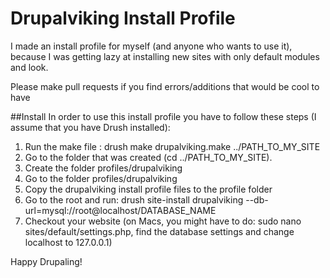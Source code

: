 # Drupalviking Install Profile
I made an install profile for myself (and anyone who wants to use it), because I was getting lazy at installing new
sites with only default modules and look.

Please make pull requests if you find errors/additions that would be cool to have

##Install
In order to use this install profile you have to follow these steps (I assume that you have Drush installed):
1. Run the make file : drush make drupalviking.make ../PATH_TO_MY_SITE
2. Go to the folder that was created (cd ../PATH_TO_MY_SITE).
3. Create the folder profiles/drupalviking
4. Go to the folder profiles/drupalviking
5. Copy the drupalviking install profile files to the profile folder
6. Go to the root and run:  drush site-install drupalviking --db-url=mysql://root@localhost/DATABASE_NAME
7. Checkout your website (on Macs, you might have to do:  sudo nano sites/default/settings.php, find the database settings and
change localhost to 127.0.0.1)

Happy Drupaling!
